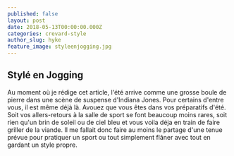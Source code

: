```yaml
---
published: false
layout: post
date: 2018-05-13T00:00:00.000Z
categories: crevard-style
author_slug: hyke
feature_image: styleenjogging.jpg
---
```

## Stylé en Jogging

Au moment où je rédige cet article, l'été arrive comme une grosse boule de pierre dans une scène de suspense d'Indiana Jones. Pour certains d'entre vous, il est même déjà là. Avouez que vous êtes dans vos préparatifs d'été. Soit vos allers-retours à la salle de sport se font beaucoup moins rares, soit rien qu'un brin de soleil ou de ciel bleu et vous voila déja en train de faire griller de la viande. Il me fallait donc faire au moins le partage d'une tenue prévue pour pratiquer un sport ou tout simplement flâner avec tout en gardant un style propre. 